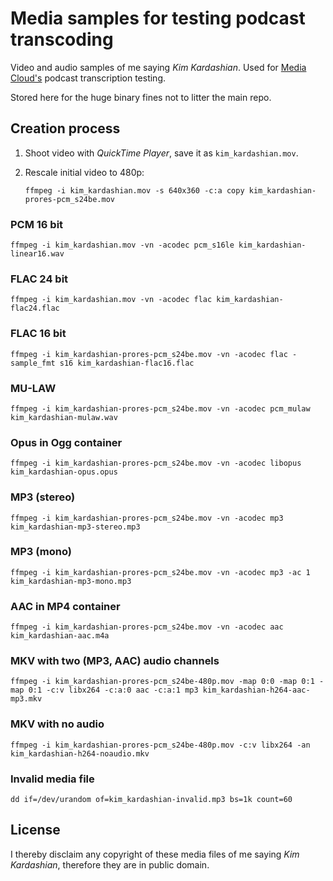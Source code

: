 # Media samples for testing podcast transcoding

Video and audio samples of me saying *Kim Kardashian*. Used for [Media Cloud's](https://github.com/berkmancenter/mediacloud) podcast transcription testing.

Stored here for the huge binary fines not to litter the main repo.


## Creation process

1. Shoot video with *QuickTime Player*, save it as `kim_kardashian.mov`.
2. Rescale initial video to 480p:

    ```shell
    ffmpeg -i kim_kardashian.mov -s 640x360 -c:a copy kim_kardashian-prores-pcm_s24be.mov
    ```


### PCM 16 bit

```shell
ffmpeg -i kim_kardashian.mov -vn -acodec pcm_s16le kim_kardashian-linear16.wav
```

### FLAC 24 bit

```shell
ffmpeg -i kim_kardashian.mov -vn -acodec flac kim_kardashian-flac24.flac
```

### FLAC 16 bit

```shell
ffmpeg -i kim_kardashian-prores-pcm_s24be.mov -vn -acodec flac -sample_fmt s16 kim_kardashian-flac16.flac
```


### MU-LAW

```shell
ffmpeg -i kim_kardashian-prores-pcm_s24be.mov -vn -acodec pcm_mulaw kim_kardashian-mulaw.wav
```


### Opus in Ogg container

```shell
ffmpeg -i kim_kardashian-prores-pcm_s24be.mov -vn -acodec libopus kim_kardashian-opus.opus
```


### MP3 (stereo)

```
ffmpeg -i kim_kardashian-prores-pcm_s24be.mov -vn -acodec mp3 kim_kardashian-mp3-stereo.mp3
```


### MP3 (mono)

```
ffmpeg -i kim_kardashian-prores-pcm_s24be.mov -vn -acodec mp3 -ac 1 kim_kardashian-mp3-mono.mp3
```


### AAC in MP4 container

```shell
ffmpeg -i kim_kardashian-prores-pcm_s24be.mov -vn -acodec aac kim_kardashian-aac.m4a
```


### MKV with two (MP3, AAC) audio channels

```shell
ffmpeg -i kim_kardashian-prores-pcm_s24be-480p.mov -map 0:0 -map 0:1 -map 0:1 -c:v libx264 -c:a:0 aac -c:a:1 mp3 kim_kardashian-h264-aac-mp3.mkv
```


### MKV with no audio

```shell
ffmpeg -i kim_kardashian-prores-pcm_s24be-480p.mov -c:v libx264 -an kim_kardashian-h264-noaudio.mkv
```


### Invalid media file

```shell
dd if=/dev/urandom of=kim_kardashian-invalid.mp3 bs=1k count=60
```


## License

I thereby disclaim any copyright of these media files of me saying *Kim Kardashian*, therefore they are in public domain.
